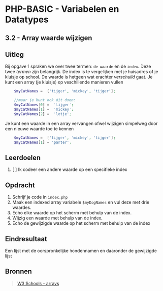 # PHP-BASIC - Variabelen en Datatypes

## 3.2 - Array waarde wijzigen

## Uitleg

 Bij opgave 1 spraken we over twee termen: `de waarde` en de `index`. Deze twee _termen_ zijn belangrijk. De index is te vergelijken met je huisadres of je kluisje op school. De waarde is hetgeen wat erachter _verschuild_ gaat. Je kunt een array (je kluisje) op veschillende manieren vullen

```php
    $myCatNames =  ['tijger', 'mickey', 'tijger'];

    //maar je kunt ook dit doen:
    $myCatNames[0] =  'tijger';
    $myCatNames[1] =  'mickey';
    $myCatNames[2] =  'lotje';

```

Je kunt een waarde in een array vervangen ofwel wijzigen simpelweg door een nieuwe waarde toe te kennen

```php
    $myCatNames =  ['tijger', 'mickey', 'tijger'];
    $myCatNames[1] = 'panter';
```

## Leerdoelen

1. [ ] Ik codeer een andere waarde op een specifieke index

## Opdracht

1. Schrijf je code in `index.php`
2. Maak een indexed array variabele `$myDogNames` en vul deze met drie waardes.
3. Echo elke waarde op het scherm met behulp van de index.
4. Wijzig een waarde met behulp van de index.
5. Echo de gewijzigde waarde op het scherm met behulp van de index

## Eindresultaat

Een lijst met de oorspronkelijke hondennamen en daaronder de gewijzigde lijst

## Bronnen

> [W3 Schools - arrays](https://www.w3schools.com/PHP/php_arrays.asp)

<!--- ------------ DIT COMMENTAAR LATEN STAAN AUB ------------
------------------ ------------------------------ ------------
------------------ eagle ref:29317031
------------------ ------------------------------ ------------
------------------ DIT COMMENTAAR LATEN STAAN AUB -------- -->
